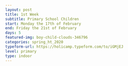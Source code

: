 ```yaml
---
layout: post
title: 1st Week
subtitle: Primary School Children
start: Monday the 17th of February
end: Friday the 21st of February
days: 5
featured-img: boy-child-clouds-346796
categories: spring_ht_2020
typeform-url: https://holicamp.typeform.com/to/iGMjEJ
level: primary
type: indoor
---
```

